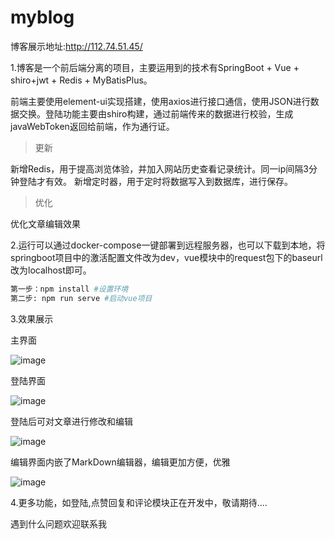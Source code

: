 # myblog



博客展示地址:http://112.74.51.45/



1.博客是一个前后端分离的项目，主要运用到的技术有SpringBoot + Vue +  shiro+jwt + Redis + MyBatisPlus。

前端主要使用element-ui实现搭建，使用axios进行接口通信，使用JSON进行数据交换。登陆功能主要由shiro构建，通过前端传来的数据进行校验，生成javaWebToken返回给前端，作为通行证。

>更新

新增Redis，用于提高浏览体验，并加入网站历史查看记录统计。同一ip间隔3分钟登陆才有效。
新增定时器，用于定时将数据写入到数据库，进行保存。

>优化

优化文章编辑效果

2.运行可以通过docker-compose一键部署到远程服务器，也可以下载到本地，将springboot项目中的激活配置文件改为dev，vue模块中的request包下的baseurl改为localhost即可。

```bash
第一步：npm install #设置环境
第二步: npm run serve #启动vue项目
```


3.效果展示

主界面

![image](https://user-images.githubusercontent.com/55617130/118366089-e5047900-b5d1-11eb-85e7-4a386edf223c.png)




登陆界面

![image](https://user-images.githubusercontent.com/55617130/118366113-fc436680-b5d1-11eb-896c-1dcbb7f59015.png)

登陆后可对文章进行修改和编辑

![image](https://user-images.githubusercontent.com/55617130/118366134-0bc2af80-b5d2-11eb-9460-d705b3b2f8b6.png)

编辑界面内嵌了MarkDown编辑器，编辑更加方便，优雅

![image](https://user-images.githubusercontent.com/55617130/118366147-154c1780-b5d2-11eb-9985-be03da9a8d47.png)



4.更多功能，如登陆,点赞回复和评论模块正在开发中，敬请期待....


遇到什么问题欢迎联系我